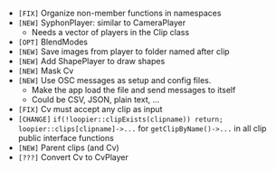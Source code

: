 - `[FIX]`  Organize non-member functions in namespaces
- `[NEW]`  SyphonPlayer: similar to CameraPlayer
  - Needs a vector of players in the Clip class
- `[OPT]`  BlendModes
- `[NEW]`  Save images from player to folder named after clip
- `[NEW]`  Add ShapePlayer to draw shapes
- `[NEW]`  Mask Cv
- `[NEW]`  Use OSC messages as setup and config files.
  - Make the app load the file and send messages to itself
  - Could be CSV, JSON, plain text, ...
- `[FIX]`  Cv must accept any clip as input
- `[CHANGE]` `if(!loopier::clipExists(clipname)) return;
 loopier::clips[clipname]->...` for `getClipByName()->...` in all clip public interface functions
- `[NEW]` Parent clips (and Cv)
- `[???]` Convert Cv to CvPlayer
